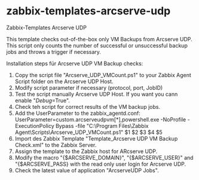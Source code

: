 # zabbix-templates-arcserve-udp
Zabbix-Templates Arcserve UDP

This template checks out-of-the-box only VM Backups from Arcserve UDP.
This script only counts the number of successful or unsuccessful backup jobs and  throws a trigger if necessary.

Installation steps für Arcserve UDP VM Backup checks:

1. Copy the script file "Arcserve_UDP_VMCount.ps1" to your Zabbix Agent Script folder on the Arcserve UDP Host.
2. Modify script parameter if necessary (protocol, port, JobID)
3. Test the script manually Arcserve UDP Host. If you want you cann enable "$Debug=$True".
4. Check teh script for correct results of the VM backup jobs.
5. Add the UserParameter to the zabbix_agentd.conf:
   UserParameter=custom.arcserveudpvm[*],powershell.exe -NoProfile -ExecutionPolicy Bypass -file "C:\Program Files\Zabbix Agent\Scripts\Arcserve_UDP_VMCount.ps1" $1 $2 $3 $4 $5
6. Import des Zabbix Template "Template_Arcserve UDP VM Backup Check.xml" to the Zabbix Server.
7. Assign the template to the Zabbix host for ARcserve UDP.
7. Modify the macro "{$ARCSERVE_DOMAIN}", "{$ARCSERVE_USER}" and "{$ARCSERVE_PASS} with the read only user login for Arcserve UDP.
8. Check the latest value of application "ArcserveUDP Jobs".
